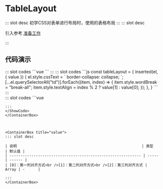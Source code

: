 # TableLayout

<ContainerBox title="介绍">
::: slot desc
初学CSS对表单进行布局时，使用的表格布局
:::
</ContainerBox>

<ContainerBox title="使用">
::: slot desc

引入参考 [准备工作](/Directives/base/start.html#准备工作)

:::
</ContainerBox>

## 代码演示

<ContainerBox title="基础用法">
<div class="demoBox">
<Directives-TableLayout-index-a />
</div>

<ShowCode>
::: slot codes
```vue
<template>
  <table class="table" v-tableLayout="['right', 'left']">
    <tr>
      <td>QQ：</td>
      <td><input type="text" /></td>
    </tr>
    <tr>
      <td>密码：</td>
      <td><input type="text" /></td>
    </tr>
    <tr>
      <td>手机号：</td>
      <td><input type="text" /></td>
    </tr>
    <tr>
      <td>家庭住址：</td>
      <td><input type="text" /></td>
    </tr>
    <tr>
      <td>大学：</td>
      <td><input type="text" /></td>
    </tr>
    <tr>
      <td>身份证号：</td>
      <td><input type="text" /></td>
    </tr>
  </table>
</template>
<style scoped lang="less">
.table {
  width: 300px;
  border-collapse: collapse;
  input {
    border: none !important;
    border-bottom: 1px solid #000 !important;
  }
}
</style>
```
:::
</ShowCode>

<ShowCode>
::: slot codes
```js
const tableLayout = {
  inserted(el, { value }) {
    el.style.cssText = `
      border-collapse: collapse;
    `;
    [...el.querySelectorAll("td")].forEach((item, index) => {
      item.style.wordBreak = "break-all";
      item.style.textAlign = index % 2 ? value[1] : value[0];
    });
  },
}
```
:::
</ShowCode>
</ContainerBox>

<ContainerBox title="其他对齐方式">
<div class="demoBox">
<Directives-TableLayout-index-b />
</div>

<ShowCode>
::: slot codes
```vue
<template>
  <table class="table" v-tableLayout="['left', 'right']">
    <tr>
      <td>QQ：</td>
      <td><input type="text" /></td>
    </tr>
    <tr>
      <td>密码：</td>
      <td><input type="text" /></td>
    </tr>
    <tr>
      <td>手机号：</td>
      <td><input type="text" /></td>
    </tr>
    <tr>
      <td>家庭住址：</td>
      <td><input type="text" /></td>
    </tr>
    <tr>
      <td>大学：</td>
      <td><input type="text" /></td>
    </tr>
    <tr>
      <td>身份证号：</td>
      <td><input type="text" /></td>
    </tr>
  </table>
</template>
<style scoped lang="less">
.table {
  width: 300px;
  border-collapse: collapse;
  td {
    padding: 0 !important;
    border: 1px solid #000 !important;
    input {
      border: none !important;
      border-bottom: 1px solid #000 !important;
    }
  }
}

tr {
  background-color: transparent;
}
</style>
```
:::
</ShowCode>
</ContainerBox>



<ContainerBox title="value">
::: slot desc

| 说明                                                         | 类型  | 默认值 |
| ------------------------------------------------------------ | ----- | ------ |
| [0]：第一列对齐方式<br />[1]：第二列对齐方式<br />[2]：第三列对齐方式 | Array | -      |

:::
</ContainerBox>
